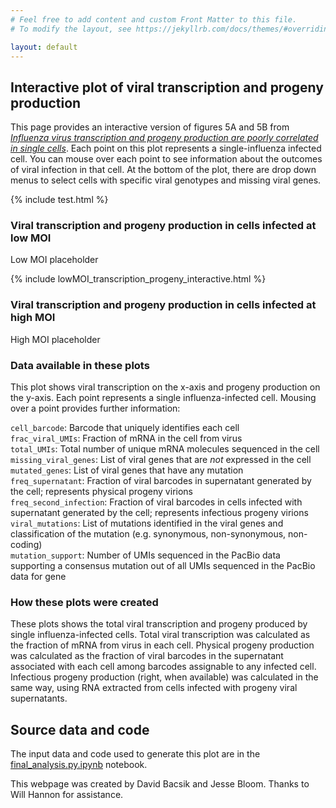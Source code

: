 ```yaml
---
# Feel free to add content and custom Front Matter to this file.
# To modify the layout, see https://jekyllrb.com/docs/themes/#overriding-theme-defaults

layout: default
---
```

## Interactive plot of viral transcription and progeny production
This page provides an interactive version of figures 5A and 5B from [*Influenza virus transcription and progeny production are poorly correlated in single cells*](https://www.biorxiv.org/content/10.1101/2022.08.30.505828v2). Each point on this plot represents a single-influenza infected cell. You can mouse over each point to see information about the outcomes of viral infection in that cell. At the bottom of the plot, there are drop down menus to select cells with specific viral genotypes and missing viral genes.

{% include test.html %}

### Viral transcription and progeny production in cells infected at low MOI
Low MOI placeholder

{% include lowMOI_transcription_progeny_interactive.html %}

### Viral transcription and progeny production in cells infected at high MOI
High MOI placeholder

### Data available in these plots
This plot shows viral transcription on the x-axis and progeny production on the y-axis. Each point represents a single influenza-infected cell. Mousing over a point provides further information:  

`cell_barcode`: Barcode that uniquely identifies each cell  
`frac_viral_UMIs`: Fraction of mRNA in the cell from virus  
`total_UMIs`: Total number of unique mRNA molecules sequenced in the cell  
`missing_viral_genes`: List of viral genes that are *not* expressed in the cell  
`mutated_genes`: List of viral genes that have any mutation  
`freq_supernatant`: Fraction of viral barcodes in supernatant generated by the cell; represents physical progeny virions  
`freq_second_infection`:  Fraction of viral barcodes in cells infected with supernatant generated by the cell; represents infectious progeny virions  
`viral_mutations`: List of mutations identified in the viral genes and classification of the mutation (e.g. synonymous, non-synonymous, non-coding)  
`mutation_support`: Number of UMIs sequenced in the PacBio data supporting a consensus mutation out of all UMIs sequenced in the PacBio data for gene  

### How these plots were created
These plots shows the total viral transcription and progeny produced by single influenza-infected cells. Total viral transcription was calculated as the fraction of mRNA from virus in each cell. Physical progeny production was calculated as the fraction of viral barcodes in the supernatant associated with each cell among barcodes assignable to any infected cell. Infectious progeny production (right, when available) was calculated in the same way, using RNA extracted from cells infected with progeny viral supernatants.

## Source data and code
The input data and code used to generate this plot are in the [final_analysis.py.ipynb](https://github.com/jbloomlab/barcoded_flu_pdmH1N1/blob/main/final_analysis.py.ipynb) notebook.

This webpage was created by David Bacsik and Jesse Bloom. Thanks to Will Hannon for assistance.

